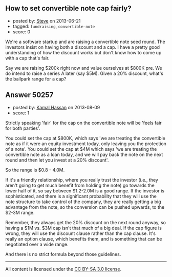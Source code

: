 ## How to set convertible note cap fairly?

- posted by: [Steve](https://stackexchange.com/users/-1/26747-steve) on 2013-06-21
- tagged: `fundraising`, `convertible-note`
- score: 0

We're a software startup and are raising a convertible note seed round. The investors insist on having both a discount and a cap. I have a pretty good understanding of how the discount works but don't know how to come up with a cap that's fair. 


Say we are raising $200k right now and value ourselves at $800K pre. We do intend to raise a series A later (say $5M). Given a 20% discount, what's the ballpark range for a cap?



## Answer 50257

- posted by: [Kamal Hassan](https://stackexchange.com/users/-1/27332-kamal-hassan) on 2013-08-09
- score: 1

Strictly speaking 'fair' for the cap on the convertible note will be 'feels fair for both parties'.

You could set the cap at $800K, which says 'we are treating the convertible note as if it were an equity investment today, only leaving you the protection of a note'. You could set the cap at $4M which says 'we are treating the convertible note as a loan today, and we will pay back the note on the next round and then let you invest at a 20% discount'.

So the range is $0.8 - 4.0M. 

If it's a friendly relationship, where you really trust the investor (i.e., they aren't going to get much benefit from holding the note) go towards the lower half of it, so say between $1.2-2.0M is a good range. If the investor is sophisticated, and there is a significant probability that they will use the note structure to take control of the company, they are really getting a big advantage from the note, so the conversion can be pushed upwards, to the $2-3M range.

Remember, they always get the 20% discount on the next round anyway, so having a $1M vs. $3M cap isn't that much of a big deal. If the cap figure is wrong, they will use the discount clause rather than the cap clause. It's really an option clause, which benefits them, and is something that can be negotiated over a wide range.

And there is no strict formula beyond those guidelines.



---

All content is licensed under the [CC BY-SA 3.0 license](https://creativecommons.org/licenses/by-sa/3.0/).
